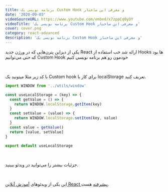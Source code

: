 ```yaml
---
title: برنامه نویسی یک Custom Hook و معرفی این ساختار
date: '2020-09-03'
videoSourceURL: https://www.youtube.com/embed/x7zppCq0yDY
videoTitle: 'برنامه نویسی یک Custom Hook و معرفی این ساختار'
cover: cover.png
category: react-advanced
description: 'برنامه نویسی یک Custom Hook و معرفی این ساختار'
---
```


یکی از دیزاین پترن‌هایی که در ورژن جدید React ارائه شد خب استفاده از Hooks ها بود که حتی می‌توانیم Custom Hook خودمون رو هم برنامه نویسی کنیم

<br />

با کد زیر مثلا میتونید یک Custom hook برای کار با localStorage تعریف کنید.

```javascript
import WINDOW from '../utils/window'

const useLocalStorage = (key) => {
  const getValue = () => {
    return WINDOW.localStorage.getItem(key)
  }
  const setValue = (value) => {
    return WINDOW.localStorage.setItem(key, value)
  }
  const value = getValue()
  return [value, setValue]
}

export default useLocalStorage
```

<br />

جزئیات بیشتر را می‌توانید در ویدئو ببینید.

<br />

این یکی از ویدئو‌های
[آموزش آنلاین React پیشرفته](/react-advanced-course)
هست.
